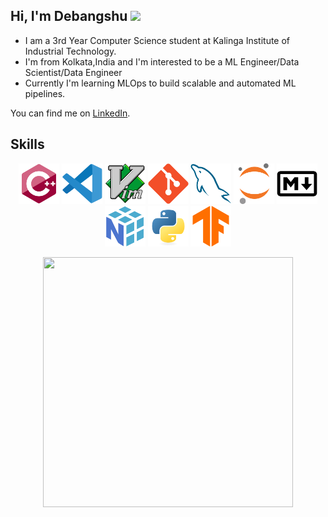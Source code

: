 ## Hi, I'm Debangshu <img src="https://raw.githubusercontent.com/MartinHeinz/MartinHeinz/master/wave.gif" width="30px">

* I am a 3rd Year Computer Science student at Kalinga Institute of Industrial Technology.
* I'm from Kolkata,India and I'm interested to be a ML Engineer/Data Scientist/Data Engineer
* Currently I'm learning MLOps to build scalable and automated ML pipelines.

You can find me on [LinkedIn](https://www.linkedin.com/in/debangshu-bhattacharjee-061816219/).

## Skills
<p align="center">
	<img src='https://github.com/devicons/devicon/blob/master/icons/cplusplus/cplusplus-original.svg' width=65px height=65px> 
	<img src='https://github.com/devicons/devicon/blob/master/icons/vscode/vscode-original.svg' width=65px height=65px> 
	<img src='https://github.com/devicons/devicon/blob/master/icons/vim/vim-original.svg' width=65px height=65px> 
	<img src='https://github.com/devicons/devicon/blob/master/icons/git/git-original.svg' width=65px height=65px> 
	<img src='https://github.com/devicons/devicon/blob/master/icons/mysql/mysql-original.svg' width=65px height=65px> 
	<img src='https://github.com/devicons/devicon/blob/master/icons/jupyter/jupyter-original.svg' width=65px height=65px> 
	<img src='https://github.com/devicons/devicon/blob/master/icons/markdown/markdown-original.svg' width=65px height=65px> 
	<img src='https://github.com/devicons/devicon/blob/master/icons/numpy/numpy-original.svg' width=65px height=65px>
	<img src='https://github.com/devicons/devicon/blob/master/icons/python/python-original.svg' width=65px height=65px> 
	<img src='https://github.com/devicons/devicon/blob/master/icons/tensorflow/tensorflow-original.svg' width=65px height=65px> 
</p>

<p align="center">
	<img src="https://github-readme-stats.vercel.app/api/top-langs/?username=DebangshuB&layout=compact&theme=gruvbox" width=400px height=400px>
</p>
